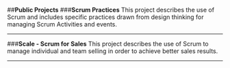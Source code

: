##**Public Projects**
###**Scrum Practices**
This project describes the use of Scrum and includes specific practices drawn from design thinking for managing Scrum Activities and events.
***
###**Scale - Scrum for Sales**
This project describes the use of Scrum to manage individual and team selling in order to achieve better sales results.
***
